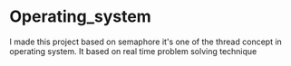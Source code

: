 # Operating_system
I made this project based on semaphore it's one of the thread concept in operating system. It based on real time problem solving technique
